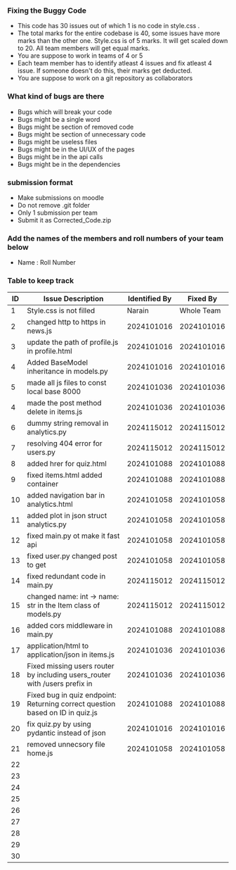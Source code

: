 ### Fixing the Buggy Code

- This code has 30 issues out of which 1 is no code in style.css . 
- The total marks for the entire codebase is 40, some issues have more marks than the other one. Style.css is of 5 marks. It will get scaled down to 20. All team members will get equal marks.
- You are suppose to work in teams of 4 or 5
- Each team member has to identify atleast 4 issues and fix atleast 4 issue. If someone doesn't do this, their marks get deducted.
- You are suppose to work on a git repository as collaborators

### What kind of bugs are there

- Bugs which will break your code
- Bugs might be a single word
- Bugs might be section of removed code
- Bugs might be section of unnecessary code
- Bugs might be useless files
- Bugs might be in the UI/UX of the pages
- Bugs might be in the api calls
- Bugs might be in the dependencies  

### submission format

- Make submissions on moodle
- Do not remove .git folder 
- Only 1 submission per team
- Submit it as Corrected_Code.zip

### Add the names of the members and roll numbers of your team below

- Name : Roll Number

### Table to keep track

| ID  | Issue Description                        | Identified By | Fixed By     |
|-----|------------------------------------------|---------------|--------------|
| 1   | Style.css is not filled                                    |         Narain |     Whole Team     |
| 2   |     changed http to https in news.js                                     |       2024101016       |         2024101016     |
| 3   |      update the path of profile.js in profile.html                                    |     2024101016           |     2024101016          |
| 4   |         Added BaseModel inheritance in models.py                                 |         2024101016        |    2024101016            |
| 5   |        made all js files to const local base 8000                                       |   2024101036            |  2024101036        |
| 4   |     made the post method delete in items.js                                  |       2024101036        |    2024101036       |
| 6   |     dummy string removal in analytics.py                                     |       2024115012       |     2024115012         |
| 7   |     resolving 404 error for users.py                                    |     2024115012          |     2024115012         |
| 8   |      added hrer for quiz.html                                    |       2024101088        |   2024101088           |
| 9   |      fixed items.html added container                              |    2024101088           |  2024101088            |
| 10  |      added navigation bar in analytics.html                                   |    2024101058           |    2024101058          |
| 11  |      added plot in json struct analytics.py                                   |     2024101058          |     2024101058         |
| 12  |      fixed main.py ot make it fast api                                    |      2024101058         |     2024101058         |
| 13  |      fixed user.py changed post to get                                    |      2024101058         |      2024101058        |
| 14  |      fixed redundant code in main.py                                     |     2024115012          |     2024115012         |
| 15  |         changed name: int → name: str in the Item class of models.py                                 |  2024115012             |      2024115012        |
| 16  |        added cors middleware in main.py                                  |     2024101088          |    2024101088          |
| 17  |        application/html to application/json in items.js                                 |    2024101036           |    2024101036          |
| 18  |        Fixed missing users router by including users_router with /users prefix in                         |     2024101036          |    2024101036          |
| 19  |        Fixed bug in quiz endpoint: Returning correct question based on ID in quiz.js                       |    2024101088           |    2024101088     |
| 20  |        fix quiz.py by using pydantic instead of json                                  |     2024101016          |     2024101016         |
| 21  |         removed unnecsory file home.js                                 |      2024101058         |   2024101058           |
| 22  |                                          |               |              |
| 23  |                                          |               |              |
| 24  |                                          |               |              |
| 25  |                                          |               |              |
| 26  |                                          |               |              |
| 27  |                                          |               |              |
| 28  |                                          |               |              |
| 29  |                                          |               |              |
| 30  |                                          |               |              |
